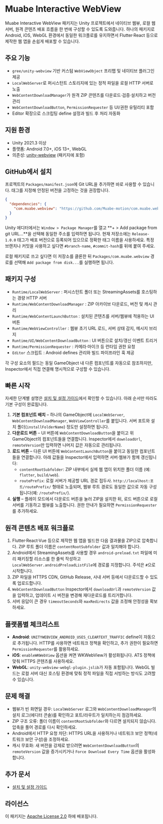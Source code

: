 # Muabe Interactive WebView

Muabe Interactive WebView 패키지는 Unity 프로젝트에서 네이티브 웹뷰, 로컬 웹 서버, 원격 콘텐츠 배포 흐름을 한 번에 구성할 수 있도록 도와줍니다. 하나의 패키지로 Android, iOS, WebGL 환경에서 동일한 워크플로를 유지하면서 Flutter·React 등으로 제작한 웹 앱을 손쉽게 배포할 수 있습니다.

## 주요 기능
- `gree/unity-webview` 기반 커스텀 `WebViewObject` 프리팹 및 네이티브 플러그인 제공
- `LocalWebServer`로 퍼시스턴트 스토리지에 있는 정적 파일을 로컬 HTTP 서버로 노출
- `WebContentDownloadManager`가 원격 ZIP 콘텐츠를 다운로드·검증·설치하고 버전 관리
- `WebContentDownloadButton`, `PermissionRequester` 등 UI/권한 유틸리티 포함
- Editor 확장으로 스크립팅 define 설정과 빌드 후 처리 자동화

## 지원 환경
- Unity 2021.3 이상
- 플랫폼: Android 7.0+, iOS 13+, WebGL
- 의존성: [unity-webview](https://github.com/gree/unity-webview) (패키지에 포함)

## GitHub에서 설치
프로젝트의 `Packages/manifest.json`에 Git URL을 추가하면 바로 사용할 수 있습니다. 태그를 지정해 안정된 버전을 고정하는 것을 권장합니다.

```json
{
  "dependencies": {
    "com.muabe.webview": "https://github.com/Muabe-motion/com.muabe.webview.git#Release-1.0.0"
  }
}
```

Unity 에디터에서는 `Window > Package Manager`를 열고 **+ > Add package from git URL...**을 선택해 동일한 주소를 입력하면 됩니다. 현재 저장소에는 `Release-1.0.0` 태그가 배포 버전으로 등록되어 있으므로 정확한 태그 이름을 사용하세요. 특정 브랜치나 커밋을 사용하고 싶다면 `#branch-name`, `#commit-hash`를 뒤에 붙여 주세요.

로컬 패키지로 쓰고 싶다면 이 저장소를 클론한 뒤 `Packages/com.muabe.webview` 경로를 선택해 `Add package from disk...`를 실행하면 됩니다.

## 패키지 구성
- `Runtime/LocalWebServer` : 퍼시스턴트 폴더 또는 StreamingAssets를 호스팅하는 경량 HTTP 서버
- `Runtime/WebContentDownloadManager` : ZIP 아카이브 다운로드, 버전 및 캐시 관리
- `Runtime/WebContentLaunchButton` : 설치된 콘텐츠를 서버/웹뷰에 적용하는 UI 버튼
- `Runtime/WebViewController` : 웹뷰 초기 URL 로드, 서버 상태 감지, 메시지 브리지
- `Runtime/UI/WebContentDownloadButton` : UI 버튼으로 설치/갱신 이벤트 트리거
- `Runtime/PermissionRequester` : 카메라·마이크 등 런타임 권한 요청
- `Editor` 스크립트 : Android defines 관리와 빌드 파이프라인 훅 제공

각 구성 요소의 필드는 동일 GameObject 내 다른 컴포넌트를 자동으로 참조하지만, Inspector에서 직접 연결해 명시적으로 구성할 수 있습니다.

## 빠른 시작
자세한 단계별 설명은 [설치 및 설정 가이드](Documentation~/setup.md)에서 확인할 수 있습니다. 아래 순서만 따라도 기본 구성이 완료됩니다.
1. **기본 컴포넌트 배치** – 하나의 GameObject에 `LocalWebServer`, `WebContentDownloadManager`, `WebViewController`를 붙입니다. 서버 포트와 설치 폴더(`installFolderName`) 정도만 설정하면 됩니다.
2. **다운로드 버튼** – UI 버튼에 `WebContentDownloadButton`을 붙이고 위 GameObject의 컴포넌트들을 연결합니다. Inspector에서 `downloadUrl`, `remoteVersion`만 입력하면 나머지 값은 자동으로 관리됩니다.
3. **로드 버튼** – 다른 UI 버튼에 `WebContentLaunchButton`을 붙이고 동일한 컴포넌트들을 연결합니다. 아래 값들을 Inspector에서 입력하면 서버·웹뷰가 함께 갱신됩니다:
   - `contentRootSubfolder`: ZIP 내부에서 실제 웹 앱이 위치한 폴더 이름 (예: `flutter`, `build/web`).
   - `routePrefix`: 로컬 서버가 제공할 URL 경로 접두사. `http://localhost:포트/routePrefix/` 형태로 노출되며, 웹뷰 루트 경로도 동일한 값으로 자동 구성됩니다(예: `/routePrefix/`).
4. **실행** – 플레이 모드에서 다운로드 버튼을 눌러 ZIP을 설치한 뒤, 로드 버튼으로 로컬 서버를 기동하고 웹뷰를 노출합니다. 권한 안내가 필요하면 `PermissionRequester`를 추가하세요.

## 원격 콘텐츠 배포 워크플로
1. Flutter·React·Vue 등으로 제작한 웹 앱을 빌드한 다음 결과물을 ZIP으로 압축합니다. ZIP 루트 폴더 이름은 `contentRootSubfolder` 값과 일치해야 합니다.
2. Android에서 StreamingAssets를 사용할 경우 `android-preload.txt` 파일에 미리 패키징할 리소스를 한 줄씩 작성하고 `LocalWebServer.androidPreloadListFile`에 경로를 지정합니다. 주석은 `#`으로 시작합니다.
3. ZIP 파일을 HTTPS CDN, GitHub Release, 사내 서버 등에서 다운로드할 수 있도록 업로드합니다.
4. `WebContentDownloadButton` Inspector에서 `downloadUrl`과 `remoteVersion` 값을 입력하고, 업데이트 시 버전을 변경해 재다운로드를 트리거합니다.
5. 서버 응답이 큰 경우 `timeoutSeconds`와 `maxRedirects` 값을 조정해 안정성을 확보하세요.

## 플랫폼별 체크리스트
- **Android**: `UNITYWEBVIEW_ANDROID_USES_CLEARTEXT_TRAFFIC` define이 자동으로 추가됩니다. HTTP를 사용하면 네트워크 정책을 확인하고, 추가 권한이 필요하면 `PermissionRequester`를 활용하세요.
- **iOS**: `enableWKWebView` 옵션을 켜면 WKWebView가 활성화됩니다. ATS 정책에 맞춰 HTTPS 콘텐츠를 사용하세요.
- **WebGL**: `unity-webview-webgl-plugin.jslib`가 자동 포함됩니다. WebGL 빌드는 로컬 서버 대신 호스팅 환경에 맞춰 정적 파일을 직접 서빙하는 방식도 고려할 수 있습니다.

## 문제 해결
- 웹뷰가 빈 화면일 경우: `LocalWebServer` 로그와 `WebContentDownloadManager`의 설치 로그(에디터 콘솔)를 확인하고 포트/라우트가 일치하는지 점검하세요.
- ZIP 구조 오류: 폴더 이름이 `contentRootSubfolder`와 다르면 설치되지 않습니다. 압축을 풀어 경로를 다시 확인하세요.
- Android에서 HTTP 요청 차단: HTTPS URL을 사용하거나 네트워크 보안 정책(네트워크 보안 구성)을 조정하세요.
- 캐시 무효화: 새 버전을 강제로 받으려면 `WebContentDownloadButton`의 `remoteVersion` 값을 증가시키거나 `Force Download Every Time` 옵션을 활성화합니다.

## 추가 문서
- [설치 및 설정 가이드](Documentation~/setup.md)

## 라이선스
이 패키지는 [Apache License 2.0](LICENSE) 하에 배포됩니다.
